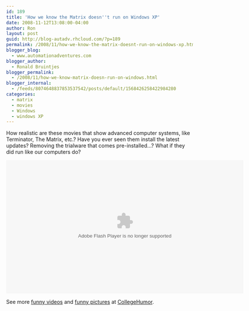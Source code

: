```yaml
---
id: 189
title: 'How we know the Matrix doesn''t run on Windows XP'
date: 2008-11-12T13:08:00-04:00
author: Ron
layout: post
guid: http://blog-autadv.rhcloud.com/?p=189
permalink: /2008/11/how-we-know-the-matrix-doesnt-run-on-windows-xp.html
blogger_blog:
  - www.automationadventures.com
blogger_author:
  - Ronald Bruintjes
blogger_permalink:
  - /2008/11/how-we-know-matrix-doesn-run-on-windows.html
blogger_internal:
  - /feeds/8074648837853537542/posts/default/1568426258422984280
categories:
  - matrix
  - movies
  - Windows
  - windows XP
---
```

How realistic are these movies that show advanced computer systems, like Terminator, The Matrix, etc.? Have you ever seen them install the latest updates?  Removing the trialware that comes pre-installed...? What if they did run like our computers do?

<object data="http://www.collegehumor.com/moogaloop/moogaloop.swf?clip_id=1886349&amp;fullscreen=1" height="360" type="application/x-shockwave-flash" width="640"><param name="allowfullscreen" value="true" > </param><param name="AllowScriptAccess" value="true" > </param><param name="movie" quality="best" value="http://www.collegehumor.com/moogaloop/moogaloop.swf?clip_id=1886349&amp;fullscreen=1" > </param></object>

See more <a href="http://www.collegehumor.com/videos">funny videos</a> and <a href="http://www.collegehumor.com/pictures">funny pictures</a> at <a href="http://www.collegehumor.com/">CollegeHumor</a>.

